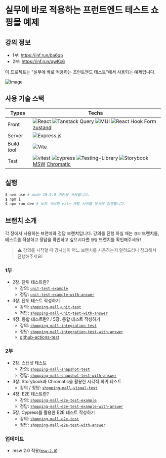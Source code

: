 # 실무에 바로 적용하는 프런트엔드 테스트 쇼핑몰 예제


## 강의 정보
* 1부: https://inf.run/ba6qp
* 2부: https://inf.run/qwKc6

이 프로젝트는 "실무에 바로 적용하는 프런트엔드 테스트"에서 사용되는 예제입니다.

![image](https://github.com/jung-han/jung-han/assets/35371660/86f96b11-046d-42dd-bb8d-3b780698feeb)

## 사용 기술 스택

| Types      | Techs                                                                                                                                                                                                                                                                                                                                                                                                                                                                                                        |
| ---------- | ------------------------------------------------------------------------------------------------------------------------------------------------------------------------------------------------------------------------------------------------------------------------------------------------------------------------------------------------------------------------------------------------------------------------------------------------------------------------------------------------------------ |
| Front      | ![React](https://img.shields.io/badge/react-%2320232a.svg?style=flat&logo=react&logoColor=%2361DAFB) ![Tanstack Query](https://img.shields.io/badge/-tanstack%20Query-FF4154?style=flat&logo=react%20query&logoColor=white) ![MUI](https://img.shields.io/badge/MUI-%230081CB.svg?style=flat&logo=mui&logoColor=white) ![React Hook Form](https://img.shields.io/badge/React%20Hook%20Form-%23EC5990.svg?style=flat&logo=reacthookform&logoColor=white) [zustand](https://github.com/pmndrs/zustand)         |
| Server     | ![Express.js](https://img.shields.io/badge/express.js-%23404d59.svg?style=flat&logo=express&logoColor=%2361DAFB)                                                                                                                                                                                                                                                                                                                                                                                             |
| Build tool | ![Vite](https://img.shields.io/badge/vite-%23646CFF.svg?style=flat&logo=vite&logoColor=white)                                                                                                                                                                                                                                                                                                                                                                                                                |
| Test       | ![vitest](https://img.shields.io/badge/-vitest-%23FFFFFF?style=flat&logo=vitest&logoColor=058a5e) ![cypress](https://img.shields.io/badge/-cypress-%23E5E5E5?style=flat&logo=cypress&logoColor=058a5e) ![Testing-Library](https://img.shields.io/badge/-Testing%20Library-%23E33332?style=flat&logo=testing-library&logoColor=white) ![Storybook](https://img.shields.io/badge/-Storybook-FF4785?style=flat&logo=storybook&logoColor=white) [MSW](https://mswjs.io/) [Chromatic](https://www.chromatic.com/) |

## 실행

```sh
$ nvm use # node 19.9.0 버전을 사용합니다.
$ npm i
$ npm run dev # 노드 서버와 vite 개발 서버를 동시에 실행합니다.
```

## 브랜치 소개

각 장에서 사용하는 브랜치와 정답 브랜치입니다.
강의를 진행 하실 때는 `강의` 브랜치를, 테스트를 작성하고 정답을 확인하고 싶으시다면 `정답` 브랜치를 확인해주세요!

> ⚠️ 강의를 시작할 때 강사님이 어느 브랜치를 사용하는지 알려드리니 참고해서 진행해주세요!

### 1부

- 2장. 단위 테스트란?
  - 강의: [`unit-test-example`](https://github.com/practical-fe-testing/test-example-shopping-mall/tree/unit-test-example)
  - 정답: [`unit-test-example-with-answer`](https://github.com/practical-fe-testing/test-example-shopping-mall/tree/unit-test-example-with-answer)
- 3장. 단위 테스트 작성하기
  - 강의: [`shopping-mall-unit-test`](https://github.com/practical-fe-testing/test-example-shopping-mall/tree/shopping-mall-unit-test)
  - 정답: [`shopping-mall-unit-test-with-answer`](https://github.com/practical-fe-testing/test-example-shopping-mall/tree/shopping-mall-unit-test-with-answer)
- 4장. 통합 테스트란? / 5장. 통합 테스트 작성하기
  - 강의: [`shopping-mall-integration-test`](https://github.com/practical-fe-testing/test-example-shopping-mall/tree/shopping-mall-integration-test)
  - 정답: [`shopping-mall-integration-test-with-answer`](https://github.com/practical-fe-testing/test-example-shopping-mall/tree/shopping-mall-integration-test-with-answer)
  - [github-actions-test](https://github.com/dkmqflx/test-code-study/tree/github-actions-test)

### 2부

- 2장. 스냅샷 테스트
  - 강의: [`shopping-mall-snapshot-test`](https://github.com/practical-fe-testing/test-example-shopping-mall/tree/shopping-mall-snapshot-test)
  - 정답: [`shopping-mall-snapshot-test-with-answer`](https://github.com/practical-fe-testing/test-example-shopping-mall/tree/shopping-mall-snapshot-test-with-answer)
- 3장. Storybook과 Chromatic을 활용한 시각적 회귀 테스트
  - 강의 / 정답: [`shopping-mall-visual-test`](https://github.com/practical-fe-testing/test-example-shopping-mall/tree/shopping-mall-visual-test)
- 4장. E2E 테스트란?
  - 강의: [`shopping-mall-e2e-test-example`](https://github.com/practical-fe-testing/test-example-shopping-mall/tree/shopping-mall-e2e-test-example)
  - 정답: [`shopping-mall-e2e-test-example-with-answer`](https://github.com/practical-fe-testing/test-example-shopping-mall/tree/shopping-mall-e2e-test-example-with-answer)
- 5장. Cypress를 활용한 E2E 테스트 작성하기
  - 강의: [`shopping-mall-e2e-test`](https://github.com/practical-fe-testing/test-example-shopping-mall/tree/shopping-mall-e2e-test)
  - 정답: [`shopping-mall-e2e-test-with-answer`](https://github.com/practical-fe-testing/test-example-shopping-mall/tree/shopping-mall-e2e-test-with-answer)


### 업데이트

- msw 2.0 적용([`msw-2.0`](https://github.com/practical-fe-testing/test-example-shopping-mall/tree/msw-2.0))
